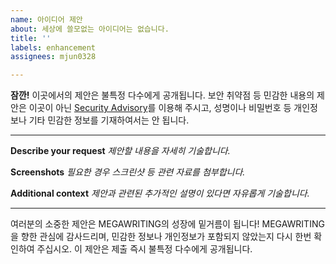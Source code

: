 ```yaml
---
name: 아이디어 제안
about: 세상에 쓸모없는 아이디어는 없습니다.
title: ''
labels: enhancement
assignees: mjun0328

---
```


**잠깐!**
이곳에서의 제안은 불특정 다수에게 공개됩니다. 보안 취약점 등 민감한 내용의 제안은 이곳이 아닌 [Security Advisory](https://github.com/etimel/megawriting-issue/security/advisories/new)를 이용해 주시고, 성명이나 비밀번호 등 개인정보나 기타 민감한 정보를 기재하여서는 안 됩니다.

---

**Describe your request**
_제안할 내용을 자세히 기술합니다._

**Screenshots**
_필요한 경우 스크린샷 등 관련 자료를 첨부합니다._

**Additional context**
_제안과 관련된 추가적인 설명이 있다면 자유롭게 기술합니다._



---

여러분의 소중한 제안은 MEGAWRITING의 성장에 밑거름이 됩니다! MEGAWRITING을 향한 관심에 감사드리며, 민감한 정보나 개인정보가 포함되지 않았는지 다시 한번 확인하여 주십시오. 이 제안은 제출 즉시 불특정 다수에게 공개됩니다.
